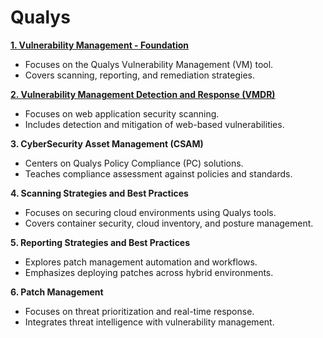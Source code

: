 # Qualys


[**1. Vulnerability Management - Foundation**](https://github.com/Redfooxx/Qualys/blob/main/1%20Vulnerability%20Management%20-%20Foundation.pdf)

- Focuses on the Qualys Vulnerability Management (VM) tool.
- Covers scanning, reporting, and remediation strategies.

[**2. Vulnerability Management Detection and Response (VMDR)**](https://github.com/Redfooxx/Qualys/blob/main/2%20Vulnerability%20Management%20Detection%20and%20Response%20(VMDR).pdf)
- Focuses on web application security scanning.
- Includes detection and mitigation of web-based vulnerabilities.

**3. CyberSecurity Asset Management (CSAM)**

- Centers on Qualys Policy Compliance (PC) solutions.
- Teaches compliance assessment against policies and standards.

**4. Scanning Strategies and Best Practices**

- Focuses on securing cloud environments using Qualys tools.
- Covers container security, cloud inventory, and posture management.

**5. Reporting Strategies and Best Practices**

- Explores patch management automation and workflows.
- Emphasizes deploying patches across hybrid environments.

**6. Patch Management**

- Focuses on threat prioritization and real-time response.
- Integrates threat intelligence with vulnerability management.


